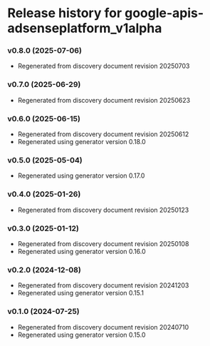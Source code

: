 # Release history for google-apis-adsenseplatform_v1alpha

### v0.8.0 (2025-07-06)

* Regenerated from discovery document revision 20250703

### v0.7.0 (2025-06-29)

* Regenerated from discovery document revision 20250623

### v0.6.0 (2025-06-15)

* Regenerated from discovery document revision 20250612
* Regenerated using generator version 0.18.0

### v0.5.0 (2025-05-04)

* Regenerated using generator version 0.17.0

### v0.4.0 (2025-01-26)

* Regenerated from discovery document revision 20250123

### v0.3.0 (2025-01-12)

* Regenerated from discovery document revision 20250108
* Regenerated using generator version 0.16.0

### v0.2.0 (2024-12-08)

* Regenerated from discovery document revision 20241203
* Regenerated using generator version 0.15.1

### v0.1.0 (2024-07-25)

* Regenerated from discovery document revision 20240710
* Regenerated using generator version 0.15.0

